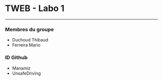 # TWEB - Labo 1
***
### Membres du groupe
   - Duchoud Thibaud
   - Ferreira Mario

### ID Github
   - Manamiz
   - UnsafeDriving
